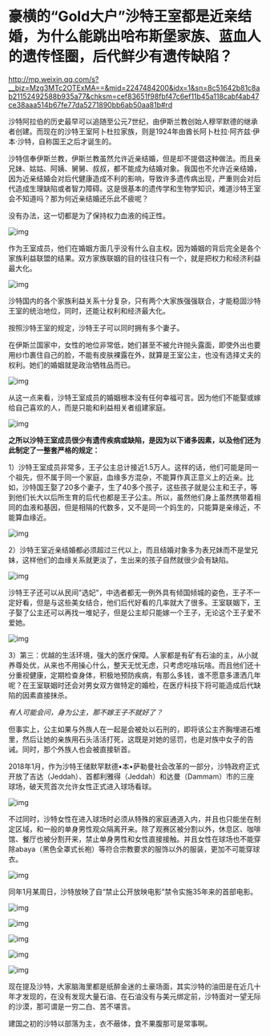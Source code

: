 
# 豪横的“Gold大户”沙特王室都是近亲结婚，为什么能跳出哈布斯堡家族、蓝血人的遗传怪圈，后代鲜少有遗传缺陷？

<http://mp.weixin.qq.com/s?__biz=Mzg3MTc2OTExMA==&mid=2247484200&idx=1&sn=8c51642b81c8ab21152492588b935a77&chksm=cef83651f98fbf47c6ef11b45a118cabf4ab47ce38aaa514b67fe77da5271890bb6ab50aa81b#rd>

沙特阿拉伯的历史最早可以追随至公元7世纪，由伊斯兰教创始人穆罕默德的继承者创建。而现在的沙特王室阿卜杜拉家族，则是1924年由酋长阿卜杜拉·阿齐兹·伊本·沙特，自称国王之后才诞生的。

沙特信奉伊斯兰教，伊斯兰教虽然允许近亲结婚，但是却不提倡这种做法。而且亲兄妹、姑姑、阿姨、舅舅、叔叔，都不能成为结婚对象。我国也不允许近亲结婚，因为近亲结婚会对后代健康造成不利的影响，导致许多遗传病出现，严重则会对后代造成生理缺陷或者智力障碍。这是很基本的遗传学和生物学知识，难道沙特王室会不知道吗？那为何近亲结婚还乐此不疲呢？

没有办法，这一切都是为了保持权力血液的纯正性。

![img](./img/87-0.jpeg)

作为王室成员，他们在婚姻方面几乎没有什么自主权。因为婚姻的背后完全是各个家族利益联盟的结果。双方家族联姻的目的往往只有一个，就是把权力和经济利益最大化。

![img](./img/87-1.jpeg)

沙特国内的各个家族利益关系十分复杂，只有两个大家族强强联合，才能稳固沙特王室的统治地位，同时，还能让权利和经济最大化。

按照沙特王室的规定，沙特王子可以同时拥有多个妻子。

在伊斯兰国家中，女性的地位非常低，她们甚至不被允许抛头露面，即使外出也要用纱巾裹住自己的脸，不能有皮肤裸露在外，就算是王室公主，也没有选择丈夫的权利。她们的婚姻就是政治牺牲品而已。

![img](./img/87-2.jpeg)

从这一点来看，沙特王室成员的婚姻根本没有任何幸福可言。因为他们不能娶或嫁给自己喜欢的人，而是只能和利益相关者组建家庭。

![img](./img/87-3.jpeg)

**之所以沙特王室成员很少有遗传疾病或缺陷，是因为以下诸多因素，以及他们还为此制定了一整套严格的规定：**

1）沙特王室成员非常多，王子公主总计接近1.5万人。这样的话，他们可能是同一个祖先，但不属于同一个家庭，血缘多方混杂，不能算作真正意义上的近亲。比如，沙特国王娶了20多个妻子，生了40多个孩子，这些孩子就是公主和王子，等到他们长大以后所生育的后代也都是王子公主。所以，虽然他们身上虽然携带着相同的血液和基因，但是相隔的代数多，又不是同一个妈生的，只能算是亲缘近，不能算血缘近。

![img](./img/87-4.jpeg)

2）沙特王室近亲结婚都必须超过三代以上，而且结婚对象多为表兄妹而不是堂兄妹，这样他们的血缘关系就更淡了，生出来的孩子自然就很少会有缺陷。

![img](./img/87-5.jpeg)

沙特王子还可以从民间"选妃"，中选者都无一例外具有倾国倾城的姿色，王子不一定好看，但是与这些美女结合，他们后代好看的几率就大了很多。王室联姻下，王子娶了公主还可以再找一堆妃子，但是公主却只能嫁一个王子，无论这个王子爱不爱她。

![img](./img/87-6.jpeg)

3）第三：优越的生活环境，强大的医疗保障。人家都是有矿有石油的主，从小就养尊处优，从来也不用操心什么，整天无忧无虑，只考虑吃啥玩啥。而且他们还十分重视健康，定期检查身体，积极地预防疾病，有那么多钱，谁不愿意多潇洒几年呢？在王室联姻时还会对男女双方做特定的婚检，在医疗科技下将可能造成后代缺陷的因素直接抹杀。

*有人可能会问，身为公主，那不嫁王子不就好了？*

但事实上，公主如果与外族人在一起是会被处以石刑的，即将该公主齐胸埋进石堆里，然后让她的亲族用石头活活打死，这既是对她的惩罚，也是对族中女子的告诫。同时，那个外族人也会被直接斩首。

2018年1月，作为沙特王储默罕默德•本•萨勒曼社会改革的一部分，沙特政府正式开放了吉达（Jeddah）、首都利雅得（Jeddah）和达曼（Dammam）市的三座球场，破天荒首次允许女性正式进入球场看球。

![img](./img/87-7.jpeg)

不过同时，沙特女性在进入球场时必须从特殊的家庭通道入内，并且也只能坐在制定区域，和一般的单身男性观众隔离开来。除了观赛区被分割以外，休息区、咖啡馆、餐厅也被分割开来，禁止单身男性和女性直接接触。并且女性在球场也不能穿除abaya（黑色全罩式长袍）等符合宗教要求的服饰以外的服装，更加不可能穿球衣。

![img](./img/87-8.jpeg)

同年1月某周日，沙特放映了自“禁止公开放映电影”禁令实施35年来的首部电影。

![img](./img/87-9.jpeg)

![img](./img/87-10.jpeg)

![img](./img/87-11.jpeg)

![img](./img/87-12.jpeg)

![img](./img/87-13.jpeg)

现在提及沙特，大家脑海里都是纸醉金迷的土豪场面，其实沙特的油田是在近几十年才发现的，在没有发现大量石油、在石油没有与美元绑定前，沙特面对一望无际的沙漠，那可谓是一穷二白、苦不堪言。

建国之初的沙特以部落为主，衣不蔽体，食不果腹那可是常事啊。

